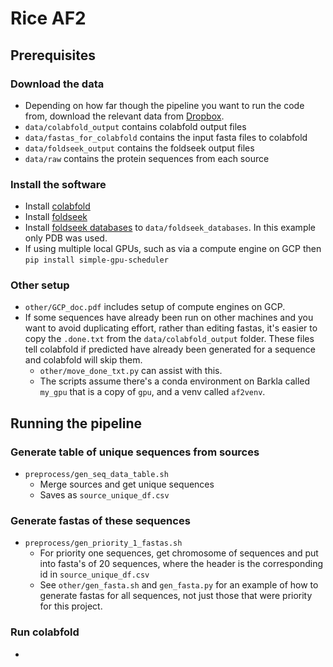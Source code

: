 # Rice AF2

## Prerequisites

### Download the data
- Depending on how far though the pipeline you want to run the code from, download the relevant data from [Dropbox](https://www.dropbox.com/scl/fo/ow3quj34qnc9ssx1t3s48/ABPHfAW83K1I51vurVwVkqo?rlkey=yh2468xp4xlhqez6cnyyh77z4&st=qu9mn7py&dl=0).
- `data/colabfold_output` contains colabfold output files
- `data/fastas_for_colabfold` contains the input fasta files to colabfold
- `data/foldseek_output` contains the foldseek output files
- `data/raw` contains the protein sequences from each source

### Install the software
- Install [colabfold](https://github.com/YoshitakaMo/localcolabfold?tab=readme-ov-file#for-linux)
- Install [foldseek](https://github.com/steineggerlab/foldseek?tab=readme-ov-file#installation)
- Install [foldseek databases](https://github.com/steineggerlab/foldseek?tab=readme-ov-file#databases) to `data/foldseek_databases`. In this example only PDB was used.
- If using multiple local GPUs, such as via a compute engine on GCP then `pip install simple-gpu-scheduler`

### Other setup
- `other/GCP_doc.pdf` includes setup of compute engines on GCP.
- If some sequences have already been run on other machines and you want to avoid duplicating effort, rather than editing fastas, it's easier to copy the `.done.txt` from the `data/colabfold_output` folder. These files tell colabfold if predicted have already been generated for a sequence and colabfold will skip them.
  - `other/move_done_txt.py` can assist with this.
  - The scripts assume there's a conda environment on Barkla called `my_gpu` that is a copy of `gpu`, and a venv called `af2venv`.
 
## Running the pipeline

### Generate table of unique sequences from sources
- `preprocess/gen_seq_data_table.sh`
  - Merge sources and get unique sequences
  - Saves as `source_unique_df.csv`

### Generate fastas of these sequences
- `preprocess/gen_priority_1_fastas.sh`
  - For priority one sequences, get chromosome of sequences and put into fasta's of 20 sequences, where the header is the corresponding id in `source_unique_df.csv`
  - See `other/gen_fasta.sh` and `gen_fasta.py` for an example of how to generate fastas for all sequences, not just those that were priority for this project.
 
### Run colabfold
-
